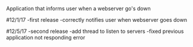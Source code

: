 Application that informs user when a webserver go's down

#12/1/17 -first release -correctly notifies user when webserver goes down

#12/5/17 -second release 
  -add thread to listen to servers 
  -fixed previous application not responding error

  
    
